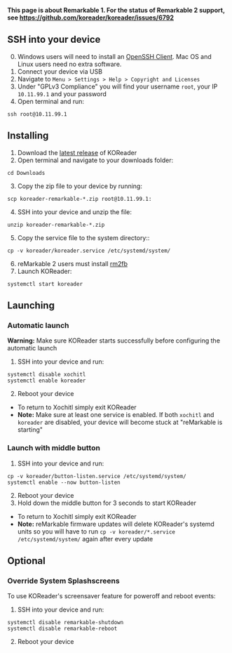 **This page is about Remarkable 1. For the status of Remarkable 2 support, see https://github.com/koreader/koreader/issues/6792**

## SSH into your device

0. Windows users will need to install an [OpenSSH Client](https://docs.microsoft.com/en-us/windows-server/administration/openssh/openssh_install_firstuse#installing-openssh-from-the-settings-ui-on-windows-server-2019-or-windows-10-1809). Mac OS and Linux users need no extra software.
1. Connect your device via USB
2. Navigate to `Menu > Settings > Help > Copyright and Licenses`
3. Under "GPLv3 Compliance" you will find your username `root`, your IP `10.11.99.1` and your password
4. Open terminal and run:
```
ssh root@10.11.99.1
```

## Installing

1. Download the [latest release](https://github.com/koreader/koreader/releases) of KOReader
2. Open terminal and navigate to your downloads folder:
```
cd Downloads
```
3. Copy the zip file to your device by running:
```
scp koreader-remarkable-*.zip root@10.11.99.1:
```
4. SSH into your device and unzip the file:
```
unzip koreader-remarkable-*.zip
```
5. Copy the service file to the system directory::
```
cp -v koreader/koreader.service /etc/systemd/system/
```
6. reMarkable 2 users must install [rm2fb](https://github.com/ddvk/remarkable2-framebuffer)
7. Launch KOReader:
```
systemctl start koreader
```

## Launching

### Automatic launch
**Warning:** Make sure KOReader starts successfully before configuring the automatic launch
1. SSH into your device and run:
```
systemctl disable xochitl
systemctl enable koreader
```
2. Reboot your device
- To return to Xochitl simply exit KOReader
- **Note:** Make sure at least one service is enabled. If both `xochitl` and `koreader` are disabled, your device will become stuck at "reMarkable is starting"

### Launch with middle button
1. SSH into your device and run:
```
cp -v koreader/button-listen.service /etc/systemd/system/
systemctl enable --now button-listen
```
2. Reboot your device
3. Hold down the middle button for 3 seconds to start KOReader
- To return to Xochitl simply exit KOReader
- **Note:** reMarkable firmware updates will delete KOReader's systemd units so you will have to run `cp -v koreader/*.service /etc/systemd/system/` again after every update

## Optional

### Override System Splashscreens

To use KOReader's screensaver feature for poweroff and reboot events:

1. SSH into your device and run:
```
systemctl disable remarkable-shutdown
systemctl disable remarkable-reboot
```
2. Reboot your device